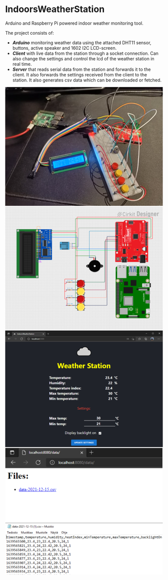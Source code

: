 # IndoorsWeatherStation
Arduino and Raspberry Pi powered indoor weather monitoring tool.

The project consists of:
- ***Arduino*** monitoring weather data using the attached DHT11 sensor, buttons, active speaker and 1602 I2C LCD-screen.
- ***Client*** with live data from the station through a socket connection. Can also change the settings and control the lcd of the weather station in real time.
- ***Server*** that reads serial data from the station and forwards it to the client. It also forwards the settings received from the client to the station. It also generates csv data which can be downloaded or fetched.

<img src="setup.jpg" width=600>
<img src="diagram.png" width=600>
<img src="client.png" width=600>
<img src="csv-data.png" width=600>

